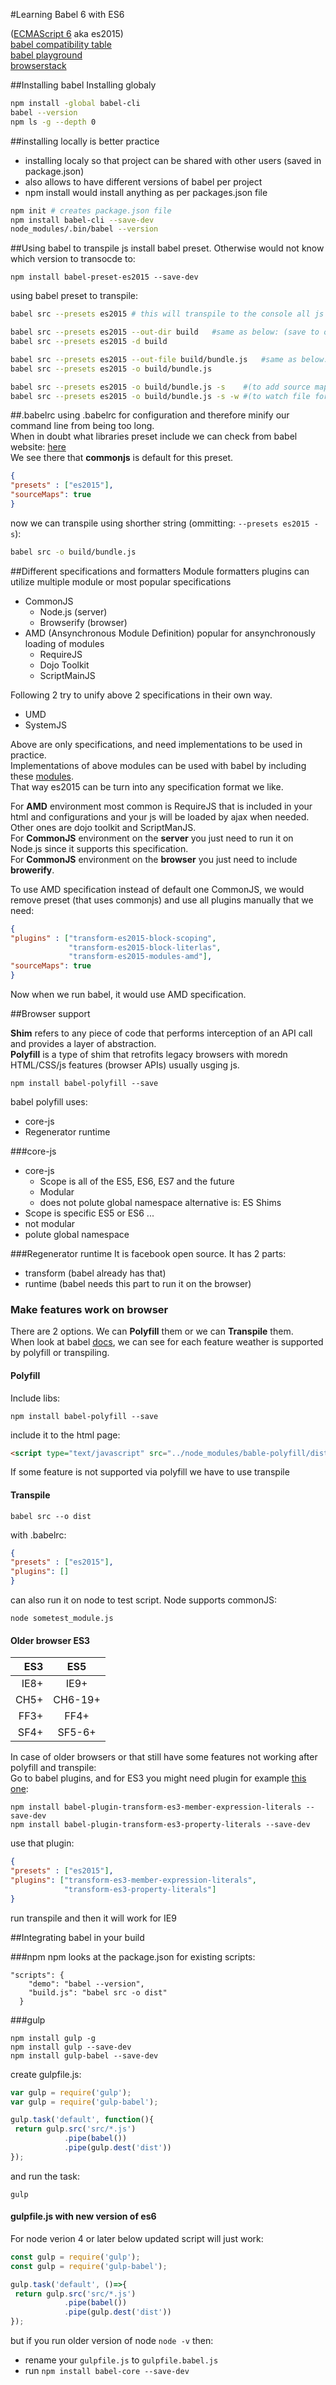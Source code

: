 #Learning Babel 6 with ES6 

([ECMAScript 6](http://es6-features.org/) aka es2015)    
[babel compatibility table](http://kangax.github.io/compat-table/es6/#babel)     
[babel playground](http://babeljs.io/repl/)    
[browserstack](https://www.browserstack.com)

##Installing babel
Installing globaly 
```bash
npm install -global babel-cli 
babel --version
npm ls -g --depth 0
```

##installing locally is better practice
- installing localy so that project can be shared with other users (saved in package.json)   
- also allows to have different versions of babel per project   
- npm install would install anything as per packages.json file   
```bash
npm init # creates package.json file
npm install babel-cli --save-dev 
node_modules/.bin/babel --version 
```

##Using babel to transpile js
install babel preset. Otherwise would not know which version to transocde to: 
```
npm install babel-preset-es2015 --save-dev 
```

using babel preset to transpile: 
```bash
babel src --presets es2015 # this will transpile to the console all js files in this directory

babel src --presets es2015 --out-dir build   #same as below: (save to output directory)
babel src --presets es2015 -d build 

babel src --presets es2015 --out-file build/bundle.js   #same as below: 
babel src --presets es2015 -o build/bundle.js 

babel src --presets es2015 -o build/bundle.js -s    #(to add source map file - good for debugging) 
babel src --presets es2015 -o build/bundle.js -s -w #(to watch file for changes ) 
```

##.babelrc
using .babelrc for configuration and therefore minify our command line from being too long.        
When in doubt what libraries preset include we can check from babel website: [here](http://babeljs.io/docs/plugins/preset-es2015/)    
We see there that **commonjs** is default for this preset.    
```json
{ 
"presets" : ["es2015"], 
"sourceMaps": true 
} 
```
now we can transpile using shorther string (ommitting: `--presets es2015 -s`): 
```bash
babel src -o build/bundle.js 
```


##Different specifications and formatters
Module formatters plugins can utilize multiple module or most popular specifications    
- CommonJS   
  * Node.js (server)    
  * Browserify (browser)    
- AMD (Ansynchronous Module Definition) popular for ansynchronously loading of modules    
  * RequireJS   
  * Dojo Toolkit   
  * ScriptMainJS    

Following 2 try to unify above 2 specifications in their own way.     
- UMD   
- SystemJS   

Above are only specifications, and need implementations to be used in practice.   
Implementations of above modules can be used with babel by including these [modules](http://babeljs.io/docs/plugins/#modules).   
That way es2015 can be turn into any specification format we like.   

For **AMD** environment most common is RequireJS that is included in your html and configurations and your js will be loaded by ajax when needed. Other ones are dojo toolkit and ScriptManJS.   
For **CommonJS** environment on the **server** you just need to run it on Node.js since it supports this specification.   
For **CommonJS** environment on the **browser** you just need to include **browerify**.   

To use AMD specification instead of default one CommonJS, we would remove preset (that uses commonjs) and use all plugins manually that we need:  
```json
{ 
"plugins" : ["transform-es2015-block-scoping", 
             "transform-es2015-block-literlas",
             "transform-es2015-modules-amd"], 
"sourceMaps": true 
} 
```
Now when we run babel, it would use AMD specification.

##Browser support

**Shim** refers to any piece of code that performs interception of an API call and provides a layer of abstraction.    
**Polyfill** is a type of shim that retrofits legacy browsers with moredn HTML/CSS/js features (browser APIs) usually usging js.    

```
npm install babel-polyfill --save
```
babel polyfill uses:  
* core-js
* Regenerator runtime

###core-js
* core-js    
  * Scope is all of the ES5, ES6, ES7 and the future
  * Modular   
  * does not polute global namespace
alternative is:
ES Shims   
* Scope is specific ES5 or ES6 ...  
* not modular   
* polute global namespace   

###Regenerator runtime
It is facebook open source. It has 2 parts:    
* transform (babel already has that)
* runtime (babel needs this part to run it on the browser)

### Make features work on browser

There are 2 options. We can **Polyfill** them or we can **Transpile** them.  
When look at babel [docs](http://babeljs.io/docs/learn-es2015/), we can see for each feature weather is supported by polyfill or transpiling.



#### Polyfill
Include libs:
```
npm install babel-polyfill --save
```
include it to the html page:
```html
<script type="text/javascript" src="../node_modules/bable-polyfill/dist/polyfill.js"></script>
```

If some feature is not supported via polyfill we have to use transpile

#### Transpile

```
babel src --o dist
```
with .babelrc:
```json
{ 
"presets" : ["es2015"],
"plugins": []
} 
```
can also run it on node to test script. Node supports commonJS:
```
node sometest_module.js
```

#### Older browser ES3

| ES3  | ES5      |
| ----:|:--------:|
| IE8+ | IE9+     |
| CH5+ | CH6-19+  |
| FF3+ | FF4+     |
| SF4+ | SF5-6+   |


In case of older browsers or that still have some features not working after polyfill and transpile:   
Go to babel plugins, and for ES3 you might need plugin for example [this one](http://babeljs.io/docs/plugins/transform-es3-member-expression-literals/):
```
npm install babel-plugin-transform-es3-member-expression-literals --save-dev
npm install babel-plugin-transform-es3-property-literals --save-dev
```
use that plugin:
```json
{ 
"presets" : ["es2015"],
"plugins": ["transform-es3-member-expression-literals",
            "transform-es3-property-literals"]
} 
```
run transpile and then it will work for IE9


##Integrating babel in your build

###npm
npm looks at the package.json for existing scripts:
```
"scripts": {
    "demo": "babel --version",
    "build.js": "babel src -o dist"
  }
```

###gulp
```
npm install gulp -g  
npm install gulp --save-dev
npm install gulp-babel --save-dev
```
create gulpfile.js:
```js
var gulp = require('gulp');
var gulp = require('gulp-babel');

gulp.task('default', function(){
 return gulp.src('src/*.js')
            .pipe(babel())
            .pipe(gulp.dest('dist'))
});
```
and run the task:
```
gulp
```
#### gulpfile.js with new version of es6
For node verion 4 or later below updated script will just work:
```js
const gulp = require('gulp');
const gulp = require('gulp-babel');

gulp.task('default', ()=>{
 return gulp.src('src/*.js')
            .pipe(babel())
            .pipe(gulp.dest('dist'))
});
```

but if you run older version of node `node -v` then:
* rename your `gulpfile.js` to `gulpfile.babel.js`   
* run `npm install babel-core --save-dev`

